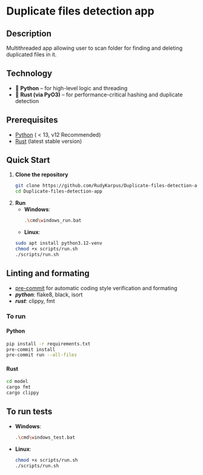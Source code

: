 # Duplicate files detection app

## Description

Multithreaded app allowing user to scan folder for finding and deleting duplicated files in it.

## Technology

- 🐍 **Python**  – for high-level logic and threading
- 🦀 **Rust (via PyO3)** – for performance-critical hashing and duplicate detection

## Prerequisites

- [Python](https://www.python.org/downloads/) ( < 13, v12 Recommended)
- [Rust](https://www.rust-lang.org/tools/install) (latest stable version)

## Quick Start
1. **Clone the repository**
   ```bash
   git clone https://github.com/RudyKarpus/Duplicate-files-detection-app.git
   cd Duplicate-files-detection-app
2. **Run**
   - **Windows**:
       ```bash
     .\cmd\windows_run.bat
   - **Linux**:
    ```bash
    sudo apt install python3.12-venv
    chmod +x scripts/run.sh
    ./scripts/run.sh

## Linting and formating
  - [pre-commit](https://pre-commit.com) for automatic coding style verification and formating
  - ***python***: flake8, black, isort
  - ***rust***:  clippy, fmt

### To run
  #### Python
  ```bash
  pip install -r requirements.txt
  pre-commit install
  pre-commit run --all-files
  ```
  #### Rust
  ```bash
  cd model
  cargo fmt
  cargo clippy
  ```
## **To run tests**
   - **Windows**:
     ```bash
     .\cmd\windows_test.bat
     ```
   - **Linux**:
      ```bash
      chmod +x scripts/run.sh
      ./scripts/run.sh
      ```
